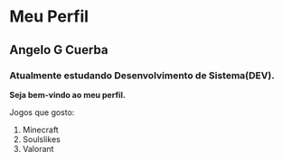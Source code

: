 # Meu Perfil 

## Angelo G Cuerba

### Atualmente estudando Desenvolvimento de Sistema(DEV).

**Seja bem-vindo ao meu perfil.**

Jogos que gosto:
1. Minecraft
2. Soulslikes
3. Valorant




